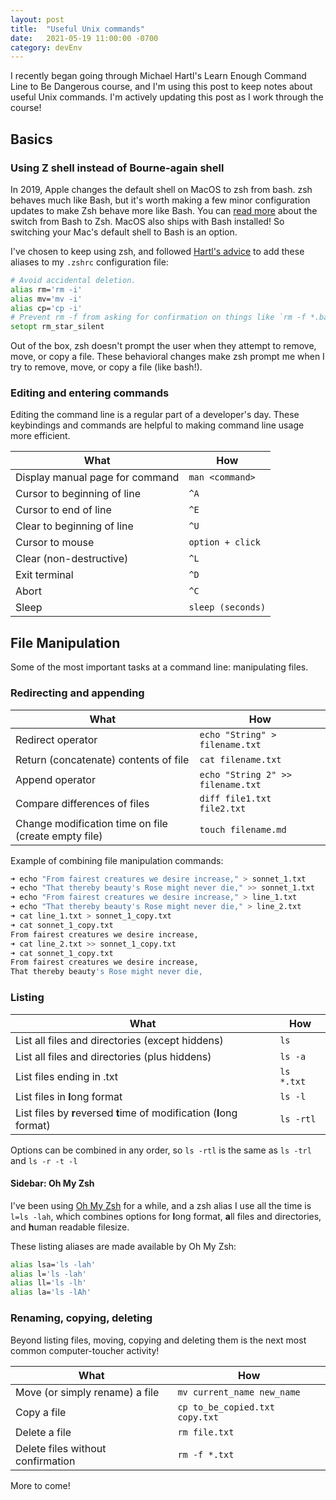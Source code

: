 ```yaml
---
layout: post
title:  "Useful Unix commands"
date:   2021-05-19 11:00:00 -0700
category: devEnv
---
```


I recently began going through Michael Hartl's Learn Enough Command Line to Be Dangerous course, and I'm using this post to keep notes about useful Unix commands. I'm actively updating this post as I work through the course!

## Basics

### Using Z shell instead of Bourne-again shell

In 2019, Apple changes the default shell on MacOS to zsh from bash. zsh behaves much like Bash, but it's worth making a few minor configuration updates to make Zsh behave more like Bash. You can [read more](https://scriptingosx.com/2019/06/moving-to-zsh/) about the switch from Bash to Zsh. MacOS also ships with Bash installed! So switching your Mac's default shell to Bash is an option.

I've chosen to keep using zsh, and followed [Hartl's advice](https://news.learnenough.com/macos-bash-zshell) to add these aliases to my `.zshrc` configuration file:

```zsh
# Avoid accidental deletion.
alias rm='rm -i'
alias mv='mv -i'
alias cp='cp -i'
# Prevent rm -f from asking for confirmation on things like `rm -f *.bak`.
setopt rm_star_silent
```

Out of the box, zsh doesn't prompt the user when they attempt to remove, move, or copy a file. These behavioral changes make zsh prompt me when I try to remove, move, or copy a file (like bash!).

### Editing and entering commands

Editing the command line is a regular part of a developer's day. These keybindings and commands are helpful to making command line usage more efficient.

| What | How |
| --- | --- |
| Display manual page for command | `man <command>` |
| Cursor to beginning of line | `^A` |
| Cursor to end of line | `^E` |
| Clear to beginning of line | `^U` |
| Cursor to mouse | `option + click` |
| Clear (non-destructive) | `^L` |
| Exit terminal | `^D` |
| Abort | `^C` |
| Sleep | `sleep (seconds)` |

## File Manipulation

Some of the most important tasks at a command line: manipulating files.

### Redirecting and appending

| What | How |
| --- | --- |
| Redirect operator | `echo "String" > filename.txt` |
| Return (concatenate) contents of file | `cat filename.txt` |
| Append operator | `echo "String 2" >> filename.txt` |
| Compare differences of files | `diff file1.txt file2.txt` |
| Change modification time on file (create empty file) | `touch filename.md` |

Example of combining file manipulation commands:

```zsh
➜ echo "From fairest creatures we desire increase," > sonnet_1.txt
➜ echo "That thereby beauty's Rose might never die," >> sonnet_1.txt
➜ echo "From fairest creatures we desire increase," > line_1.txt
➜ echo "That thereby beauty's Rose might never die," > line_2.txt
➜ cat line_1.txt > sonnet_1_copy.txt
➜ cat sonnet_1_copy.txt
From fairest creatures we desire increase,
➜ cat line_2.txt >> sonnet_1_copy.txt
➜ cat sonnet_1_copy.txt
From fairest creatures we desire increase,
That thereby beauty's Rose might never die,
```

### Listing

| What | How |
| --- | --- |
| List all files and directories (except hiddens) | `ls` |
| List all files and directories (plus hiddens) | `ls -a` |
| List files ending in .txt | `ls *.txt` |
| List files in **l**ong format | `ls -l` |
| List files by **r**eversed **t**ime of modification (**l**ong format) | `ls -rtl` |

Options can be combined in any order, so `ls -rtl` is the same as `ls -trl` and `ls -r -t -l`

#### Sidebar: Oh My Zsh

I've been using [Oh My Zsh](https://github.com/ohmyzsh/ohmyzsh) for a while, and a zsh alias I use all the time is `l=ls -lah`, which combines options for **l**ong format, **a**ll files and directories, and **h**uman readable filesize.

These listing aliases are made available by Oh My Zsh:

```zsh
alias lsa='ls -lah'
alias l='ls -lah'
alias ll='ls -lh'
alias la='ls -lAh'
```

### Renaming, copying, deleting

Beyond listing files, moving, copying and deleting them is the next most common computer-toucher activity!

| What | How |
| --- | --- |
Move (or simply rename) a file | `mv current_name new_name`
Copy a file | `cp to_be_copied.txt copy.txt`
Delete a file | `rm file.txt`
Delete files without confirmation | `rm -f *.txt`

More to come!
